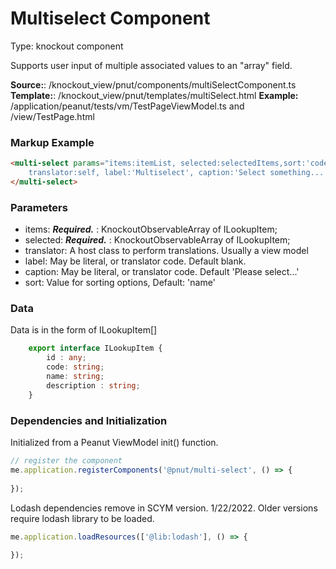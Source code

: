 # Multiselect Component
Type: knockout component

Supports user input of multiple associated values to an "array" field.

**Source:**: /knockout_view/pnut/components/multiSelectComponent.ts
**Template:**: /knockout_view/pnut/templates/multiSelect.html
**Example:** /application/peanut/tests/vm/TestPageViewModel.ts and /view/TestPage.html

### Markup Example

````html
<multi-select params="items:itemList, selected:selectedItems,sort:'code',
    translator:self, label:'Multiselect', caption:'Select something...'">
</multi-select>
````
### Parameters
- items: ***Required.***  : KnockoutObservableArray of ILookupItem;
- selected:  ***Required.*** : KnockoutObservableArray of ILookupItem;
- translator: A host class to perform translations.  Usually a view model
- label: May be literal, or translator code.  Default blank.
- caption: May be literal, or translator code. Default 'Please select...'
- sort: Value for sorting options, Default: 'name'

### Data
Data is in the form of ILookupItem[]
```typescript
    export interface ILookupItem {
        id : any;
        code: string;
        name: string;
        description : string;
    }
```
### Dependencies and Initialization
Initialized from a Peanut ViewModel init() function.
```typescript
// register the component
me.application.registerComponents('@pnut/multi-select', () => {
        
});
```
Lodash dependencies remove in SCYM version. 1/22/2022.  Older versions require lodash library to be loaded.
```typescript
me.application.loadResources(['@lib:lodash'], () => {
    
});
```
